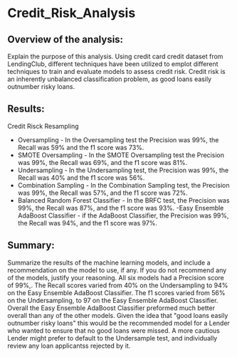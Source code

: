 # Credit_Risk_Analysis

## Overview of the analysis: 
Explain the purpose of this analysis.
Using credit card credit dataset from LendingClub, different techniques have been utilized to emplot different techniques to train and evaluate models to assess credit risk. Credit risk is an inherently unbalanced classification problem, as good loans easily outnumber risky loans. 


## Results: 
Credit Risck Resampling
- Oversampling - In the Oversampling test the Precision was 99%, the Recall was 59% and the f1 score was 73%.
- SMOTE Oversampling - In the SMOTE Oversampling test the Precision was 99%, the Recall was 69%, and the f1 score was 81%.
- Undersampling - In the Undersampling test, the Precision was 99%, the Recall was 40% and the f1 score was 56%.
- Combination Sampling - In the Combination Sampling test, the Precision was 99%, the Recall was 57%, and the f1 score was 72%.
- Balanced Random Forest Classifier - In the BRFC test, the Precision was 99%, the Recall was 87%, and the f1 score was 93%.
-Easy Ensemble AdaBoost Classifier - if the AdaBoost Classifier, the Precision was 99%, the Recall was 94%, and the f1 score was 97%.


## Summary: 
Summarize the results of the machine learning models, and include a recommendation on the model to use, if any. If you do not recommend any of the models, justify your reasoning.
All six models had a Precision score of 99%,. The Recall scores varied from 40% on the Undersampling to 94% on the Easy Ensemble AdaBoost Classifier. The f1 scores varied from 56% on the Undersampling, to 97 on the Easy Ensemble AdaBoost Classifier. Overall the Easy Ensemble AdaBoost Classifier preformed much better overall than any of the other models. Given the idea that "good loans easily outnumber risky loans" this would be the recommended model for a Lender who wanted to ensure that no good loans were missed. A more cautious Lender might prefer to default to the Undersample test, and individually review any loan applicantss rejected by it.